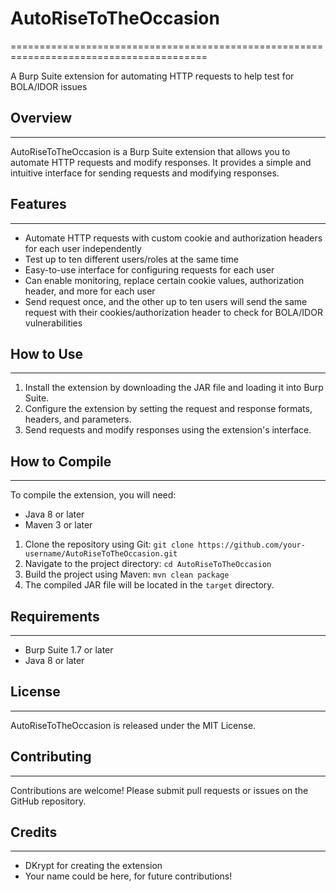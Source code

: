 # AutoRiseToTheOccasion
========================================================================================

A Burp Suite extension for automating HTTP requests to help test for BOLA/IDOR issues

## Overview
------------

AutoRiseToTheOccasion is a Burp Suite extension that allows you to automate HTTP requests and modify responses. It provides a simple and intuitive interface for sending requests and modifying responses.

## Features
------------

* Automate HTTP requests with custom cookie and authorization headers for each user independently
* Test up to ten different users/roles at the same time
* Easy-to-use interface for configuring requests for each user
* Can enable monitoring, replace certain cookie values, authorization header, and more for each user
* Send request once, and the other up to ten users will send the same request with their cookies/authorization header to check for BOLA/IDOR vulnerabilities

## How to Use
--------------

1. Install the extension by downloading the JAR file and loading it into Burp Suite.
2. Configure the extension by setting the request and response formats, headers, and parameters.
3. Send requests and modify responses using the extension's interface.

## How to Compile
-----------------

To compile the extension, you will need:

* Java 8 or later
* Maven 3 or later

1. Clone the repository using Git: `git clone https://github.com/your-username/AutoRiseToTheOccasion.git`
2. Navigate to the project directory: `cd AutoRiseToTheOccasion`
3. Build the project using Maven: `mvn clean package`
4. The compiled JAR file will be located in the `target` directory.

## Requirements
------------

* Burp Suite 1.7 or later
* Java 8 or later

## License
-------

AutoRiseToTheOccasion is released under the MIT License.

## Contributing
------------

Contributions are welcome! Please submit pull requests or issues on the GitHub repository.

## Credits
--------

* DKrypt for creating the extension
* Your name could be here, for future contributions!